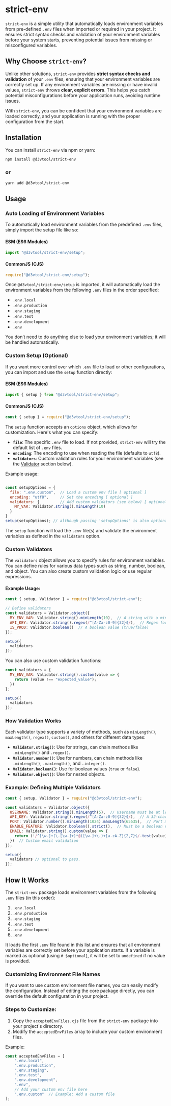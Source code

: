 # strict-env

`strict-env` is a simple utility that automatically loads environment variables from pre-defined `.env` files when imported or required in your project. It ensures strict syntax checks and validation of your environment variables before your system starts, preventing potential issues from missing or misconfigured variables.

## Why Choose `strict-env`?

Unlike other solutions, `strict-env` provides **strict syntax checks and validation** of your `.env` files, ensuring that your environment variables are correctly set up. If any environment variables are missing or have invalid values, `strict-env` throws **clear, explicit errors**. This helps you catch potential misconfigurations before your application runs, avoiding runtime issues.

With `strict-env`, you can be confident that your environment variables are loaded correctly, and your application is running with the proper configuration from the start.

## Installation

You can install `strict-env` via npm or yarn:

```bash
npm install @d3vtool/strict-env
```

### or

```bash
yarn add @d3vtool/strict-env
```

## Usage

### Auto Loading of Environment Variables

To automatically load environment variables from the predefined `.env` files, simply import the setup file like so:

#### ESM (ES6 Modules)

```javascript
import "@d3vtool/strict-env/setup";
```

#### CommonJS (CJS)

```javascript
require("@d3vtool/strict-env/setup");
```

Once `@d3vtool/strict-env/setup` is imported, it will automatically load the environment variables from the following `.env` files in the order specified:

- `.env.local`
- `.env.production`
- `.env.staging`
- `.env.test`
- `.env.development`
- `.env`

You don’t need to do anything else to load your environment variables; it will be handled automatically.

### Custom Setup (Optional)

If you want more control over which `.env` file to load or other configurations, you can import and use the `setup` function directly:

#### ESM (ES6 Modules)

```javascript
import { setup } from "@d3vtool/strict-env/setup";
```

#### CommonJS (CJS)

```javascript
const { setup } = require("@d3vtool/strict-env/setup");
```

The `setup` function accepts an `options` object, which allows for customization. Here's what you can specify:

- **`file`**: The specific `.env` file to load. If not provided, `strict-env` will try the default list of `.env` files.
- **`encoding`**: The encoding to use when reading the file (defaults to `utf8`).
- **`validators`**: Custom validation rules for your environment variables (see the [Validator](#validators) section below).

Example usage:

```javascript

const setupOptions = {
  file: ".env.custom",  // Load a custom env file [ optional ]
  encoding: "utf8",     // Set the encoding [ optional ]
  validators: {         // Add custom validators (see below) [ optional ]
    MY_VAR: Validator.string().minLength(10)
  }
}
setup(setupOptions); // although passing 'setupOptions' is also optional.
```

The `setup` function will load the `.env` file(s) and validate the environment variables as defined in the `validators` option.

### Custom Validators

The `validators` object allows you to specify rules for environment variables. You can define rules for various data types such as string, number, boolean, and object. You can also create custom validation logic or use regular expressions.

#### Example Usage:

```javascript
const { setup, Validator } = require("@d3vtool/strict-env");

// Define validators
const validators = Validator.object({
  MY_ENV_VAR: Validator.string().minLength(10),  // A string with a minimum length of 10
  API_KEY: Validator.string().regex(/^[A-Za-z0-9]{32}$/),  // Regex for a 32-character API key
  IS_PROD: Validator.boolean()  // A boolean value (true/false)
});

setup({
  validators
});
```

You can also use custom validation functions:

```javascript
const validators = {
  MY_ENV_VAR: Validator.string().custom(value => {
    return (value !== "expected_value");
  })
};

setup({
  validators
});
```

### How Validation Works

Each validator type supports a variety of methods, such as `minLength()`, `maxLength()`, `regex()`, `custom()`, and others for different data types:

- **`Validator.string()`**: Use for strings, can chain methods like `.minLength()` and `.regex()`.
- **`Validator.number()`**: Use for numbers, can chain methods like `.minLength()`, `.maxLength()`, and `.integer()`.
- **`Validator.boolean()`**: Use for boolean values (`true` or `false`).
- **`Validator.object()`**: Use for nested objects.

### Example: Defining Multiple Validators

```javascript
const { setup, Validator } = require("@d3vtool/strict-env");

const validators = Validator.object({
  USERNAME: Validator.string().minLength(5),  // Username must be at least 5 characters long
  API_KEY: Validator.string().regex(/^[A-Za-z0-9]{32}$/),  // A 32-character API key
  PORT: Validator.number().minLength(1024).maxLength(65535),  // Port must be between 1024 and 65535
  ENABLE_FEATURE: Validator.boolean().strict(),  // Must be a boolean value (true or false)
  EMAIL: Validator.string().custom(value => {
    return (!/^[\w-]+(\.[\w-]+)*@([\w-]+\.)+[a-zA-Z]{2,7}$/.test(value));
  })  // Custom email validation
});

setup({
  validators // optional to pass.
});
```

## How It Works

The `strict-env` package loads environment variables from the following `.env` files (in this order):

1. `.env.local`
2. `.env.production`
3. `.env.staging`
4. `.env.test`
5. `.env.development`
6. `.env`

It loads the first `.env` file found in this list and ensures that all environment variables are correctly set before your application starts. If a variable is marked as optional (using `# $optional`), it will be set to `undefined` if no value is provided.

### Customizing Environment File Names

If you want to use custom environment file names, you can easily modify the configuration. Instead of editing the core package directly, you can override the default configuration in your project.

### Steps to Customize:

1. Copy the `acceptedEnvFiles.cjs` file from the `strict-env` package into your project's directory.
2. Modify the `acceptedEnvFiles` array to include your custom environment files.

Example:

```javascript
const acceptedEnvFiles = [
    ".env.local",
    ".env.production",
    ".env.staging",
    ".env.test",
    ".env.development",
    ".env", 
    // Add your custom env file here
    ".env.custom"  // Example: Add a custom file
];
```
